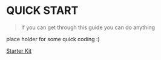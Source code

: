 # QUICK START

> If you can get through this guide you can do anything

place holder for some quick coding :)

[Starter Kit](https://support.fool.com/hc/en-us/articles/360036177414-The-Motley-Fool-s-investing-style)